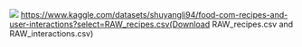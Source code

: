 ![](https://i.ibb.co/hRVhcMY/Logo.png)
https://www.kaggle.com/datasets/shuyangli94/food-com-recipes-and-user-interactions?select=RAW_recipes.csv(Download RAW_recipes.csv and RAW_interactions.csv)
